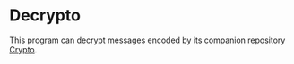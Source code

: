 # Decrypto

This program can decrypt messages encoded by its companion repository [Crypto](https://github.com/dgiri12/Crypto).
